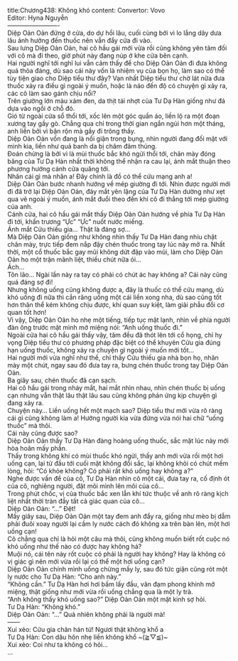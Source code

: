 title:Chương438: Không khó
content:
Convertor: Vovo<br>Editor: Hyna Nguyễn<br>————————-<br>Diệp Oản Oản đứng ở cửa, do dự hồi lâu, cuối cùng bởi vì lo lắng dây dưa lâu ảnh hưởng đến thuốc nên vẫn đẩy cửa đi vào.<br>Sau lưng Diệp Oản Oản, hai cô hầu gái mới vừa rồi cũng không yên tâm đối với cô mà đi theo, giờ phút này đang núp ở khe cửa bên cạnh.<br>Hai người nghĩ tới nghĩ lui vẫn cảm thấy để cho Diệp Oản Oản đi đưa không quá thỏa đáng, dù sao cái này vốn là nhiệm vụ của bọn họ, làm sao có thể tùy tiện giao cho Diệp tiểu thư đây? Vạn nhất Diệp tiểu thư chờ lát nữa đưa thuốc xảy ra điều gì ngoài ý muốn, hoặc là náo đến độ có chuyện gì xảy ra, các cô làm sao gánh chịu nổi?<br>Trên giường lớn màu xám đen, da thịt tái nhợt của Tư Dạ Hàn giống như đá dựa vào ngồi ở chỗ đó.<br>Gió từ ngoài cửa sổ thổi tới, xốc lên một góc quần áo, liền lộ ra một đoạn xương tay gầy gò. Chẳng qua chỉ trong thời gian ngắn ngủi hơn một tháng, anh liền bởi vì bận rộn mà gầy đi trông thấy.<br>Diệp Oản Oản vốn đang là nổi giận trong bụng, nhìn người đang đối mặt với mình kia, liền như quả banh da bị châm đâm thủng.<br>Đoán chừng là bởi vì là mùi thuốc bắc khó ngửi thổi tới, chân mày đóng băng của Tư Dạ Hàn nhất thời không thể nhận ra cau lại, ánh mắt thuận theo phương hướng cánh cửa quăng tới.<br>Nhăn cái gì mà nhăn a! Đây chính là đồ có thể cứu mạng anh a!<br>Diệp Oản Oản bước nhanh hướng về mép giường đi tới. Nhìn được người mới đi đã trở lại Diệp Oản Oản, đáy mắt yên lặng của Tư Dạ Hàn dường như xẹt qua vẻ ngoài ý muốn, ánh mắt đuổi theo đến khi cô đi thẳng tới mép giường của anh.<br>Cánh cửa, hai cô hầu gái mắt thấy Diệp Oản Oản hướng về phía Tư Dạ Hàn đi tới, khẩn trương “Ực” “Ực” nuốt nước miếng.<br>Ánh mắt Cửu thiếu gia… Thật là đáng sợ…<br>Mà Diệp Oản Oản giống như không nhìn thấy Tư Dạ Hàn đang nhíu chặt chân mày, trực tiếp đem nắp đậy chén thuốc trong tay lúc này mở ra. Nhất thời, một cổ thuốc bắc gay mũi không dứt đập vào mũi, làm cho Diệp Oản Oản ho một trận mãnh liệt, thiếu chút nữa ói…<br>Ách…<br>Tôn lão… Ngài lần này ra tay có phải có chút ác hay không a? Cái này cũng quá đáng sợ đi!<br>Nhưng không uống cũng không được a, đây là thuốc có thể cứu mạng, dù khó uống đi nữa thì cắn răng uống một cái liền xong nha, dù sao cũng tốt hơn thân thể kém không chịu được, khí quan suy kiệt, làm giải phẫu đổi cơ quan tốt hơn!<br>Vì vậy, Diệp Oản Oản ho nhẹ một tiếng, tiếp tục mặt lạnh, nhìn về phía người đàn ông trước mặt mình mở miệng nói: “Anh uống thuốc đi.”<br>Ngoài cửa hai cô hầu gái thấy vậy, tâm đều đã thót lên tới cổ họng, chỉ hy vọng Diệp tiểu thư có phương pháp đặc biệt có thể khuyên Cửu gia đúng hạn uống thuốc, không xảy ra chuyện gì ngoài ý muốn mới tốt…<br>Hai người mới vừa nghĩ như thế, chỉ thấy Cửu thiếu gia nhà bọn họ, nhăn mày một chút, ngay sau đó đưa tay ra, bưng chén thuốc trong tay Diệp Oản Oản.<br>Ba giây sau, chén thuốc đã cạn sạch.<br>Hai cô hầu gái trong nháy mắt, hai mắt nhìn nhau, nhìn chén thuốc bị uống cạn nhưng vẫn thật lâu thật lâu sau cũng không phản ứng kịp chuyện gì đang xảy ra.<br>Chuyện này… Liền uống hết một mạch sao? Diệp tiểu thư mới vừa rõ ràng cái gì cũng không làm a! Hướng người kia vừa đứng vừa nói hai chữ “uống thuốc” mà thôi.<br>Cái này cũng được sao?<br>Diệp Oản Oản thấy Tư Dạ Hàn đàng hoàng uống thuốc, sắc mặt lúc này mới hòa hoãn mấy phần.<br>Thấy trong không khí có mùi thuốc khó ngửi, thấy anh mới vừa rồi một hơi uống cạn, lại từ đầu tới cuối mặt không đổi sắc, lại không khỏi có chút mềm lòng, hỏi: “Có khỏe không? Có phải rất khó uống hay không a?”<br>Nghe được vấn đề của cô, Tư Dạ Hàn nhìn cô một cái, đưa tay ra, cố định ót của cô, nghiêng người, đặt môi mình lên môi của cô…<br>Trong phút chốc, vị của thuốc bắc xen lẫn khí tức thuộc về anh rõ ràng kịch liệt nhất thời tràn đầy tất cả giác quan của cô…<br>Diệp Oản Oản: “…” Đệt!<br>Mấy giây sau, Diệp Oản Oản một tay đem anh đẩy ra, giống như mèo bị dẫm phải đuôi xoay người lại cầm ly nước cách đó không xa trên bàn lên, một hơi uống cạn!<br>Cô chẳng qua chỉ là hỏi một câu mà thôi, cũng không muốn biết rốt cuộc nó khó uống như thế nào có được hay không hả?<br>Muội nó, cái tên này rốt cuộc có phải là người hay không? Hay là không có vị giác gì nên mới vừa rồi lại có thể một hơi uống cạn?<br>Diệp Oản Oản chính mình uống chừng mấy ly, sau đó tức giận cũng rót một ly nước cho Tư Dạ Hàn: “Cho anh này.”<br>“Không cần.” Tư Dạ Hàn hơi hơi bấm lấy đầu, vân đạm phong khinh mở miệng, thật giống như mới vừa rồi uống chẳng qua là một ly trà.<br>“Anh không thấy khó uống sao?” Diệp Oản Oản một mặt kinh sợ hỏi.<br>Tư Dạ Hàn: “Không khó.”<br>Diệp Oản Oản: “…” Quả nhiên không phải là người mà!<br>——<br>Xui xẻo: Cửu gia chân hán tử! Ngươi thật không khổ a<br>Tư Dạ Hàn: Con dâu hôn nhẹ liền không khổ ~(≧▽≦)~<br>Xui xẻo: Coi như ta không có hỏi…<br>…